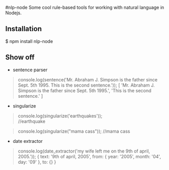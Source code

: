 #nlp-node
Some cool rule-based tools for working with natural language in Nodejs.


## Installation

 $ npm install nlp-node


## Show off
* sentence parser
>console.log(sentence('Mr. Abraham J. Simpson is the father since Sept. 5th 1995. This is the second sentence.'));
>[ 'Mr. Abraham J. Simpson is the father since Sept. 5th 1995.',
>  'This is the second sentence.' 
>]


* singularize
>console.log(singularize('earthquakes'));  
>//earthquake

>console.log(singularize("mama cass"));
>//mama cass

* date extractor
>console.log(date_extractor('my wife left me on the 9th of april, 2005.'));
>{ 
>  text: '9th of april, 2005',
>  from: { year: '2005', month: '04', day: '09' },
>  to: {} 
>}
